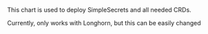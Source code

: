 This chart is used to deploy SimpleSecrets and all needed CRDs.

Currently, only works with Longhorn, but this can be easily changed